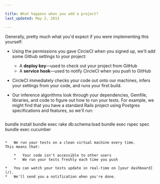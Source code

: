 ```yaml
---

title: What happens when you add a project?
last_updated: May 2, 2013

---
```


Generally, pretty much what you'd expect if you were implementing this yourself:

*   Using the permissions you gave CircleCI when you signed up, we'll add some Github settings to your project:
    *   A **deploy key**&mdash;used to check out your project from GitHub
    *   A **service hook**&mdash;used to notify CircleCI when you push to GitHub
*   CircleCI immediately checks your code out onto our machines, infers your settings from your code, and runs your first build.
*   Our inference algorithms look through your dependencies, Gemfile, libraries, and code to figure out how to run your tests.
    For example, we might find that you have a standard Rails project using Postgres specifications and features, so we'll run:

    ```
bundle install
bundle exec rake db:schema:load
bundle exec rspec spec
bundle exec cucumber
```

*   We run your tests on a clean virtual machine every time.
This means that:

    *   Your code isn't accessible to other users
    *   We run your tests freshly each time you push

*   You can watch your tests update in real-time on [your dashboard](/).
*   We'll send you a notification when you're done.
